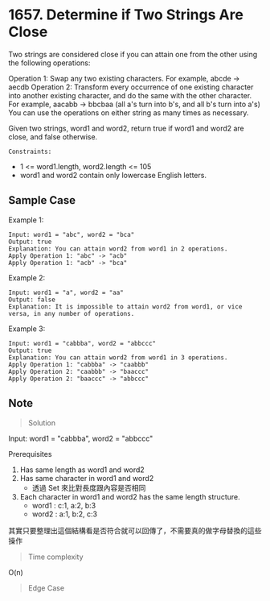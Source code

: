 # 1657. Determine if Two Strings Are Close

Two strings are considered close if you can attain one from the other using the following operations:

Operation 1: Swap any two existing characters.
For example, abcde -> aecdb
Operation 2: Transform every occurrence of one existing character into another existing character, and do the same with the other character.
For example, aacabb -> bbcbaa (all a's turn into b's, and all b's turn into a's)
You can use the operations on either string as many times as necessary.

Given two strings, word1 and word2, return true if word1 and word2 are close, and false otherwise.

`Constraints:`

- 1 <= word1.length, word2.length <= 105
- word1 and word2 contain only lowercase English letters.

## Sample Case

Example 1:

```plaintext
Input: word1 = "abc", word2 = "bca"
Output: true
Explanation: You can attain word2 from word1 in 2 operations.
Apply Operation 1: "abc" -> "acb"
Apply Operation 1: "acb" -> "bca"
```

Example 2:

```plaintext
Input: word1 = "a", word2 = "aa"
Output: false
Explanation: It is impossible to attain word2 from word1, or vice versa, in any number of operations.
```

Example 3:

```plaintext
Input: word1 = "cabbba", word2 = "abbccc"
Output: true
Explanation: You can attain word2 from word1 in 3 operations.
Apply Operation 1: "cabbba" -> "caabbb"
Apply Operation 2: "caabbb" -> "baaccc"
Apply Operation 2: "baaccc" -> "abbccc"
```

## Note

> Solution

Input: word1 = "cabbba", word2 = "abbccc"

Prerequisites

1. Has same length as word1 and word2
2. Has same character in word1 and word2
   - 透過 Set 來比對長度跟內容是否相同
3. Each character in word1 and word2 has the same length structure.
   - word1 : c:1, a:2, b:3
   - word2 : a:1, b:2, c:3

其實只要整理出這個結構看是否符合就可以回傳了，不需要真的做字母替換的這些操作

> Time complexity

O(n)

> Edge Case
